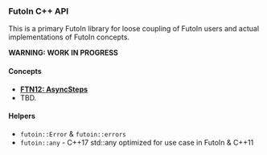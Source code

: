 
### FutoIn C++ API

This is a primary FutoIn library for loose coupling of FutoIn users and
actual implementations of FutoIn concepts.

**WARNING: WORK IN PROGRESS**

#### Concepts

* [**FTN12: AsyncSteps**](https://futoin.org/docs/asyncsteps/)
* TBD.

#### Helpers

* `futoin::Error` & `futoin::errors`
* `futoin::any` - C++17 std::any optimized for use case in FutoIn & C++11

